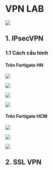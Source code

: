 # VPN LAB

![](https://i.ibb.co/xDsYRnk/Screenshot-from-2021-03-22-10-30-32.png)

## 1. IPsecVPN 
### 1.1 Cách cấu hình 
#### Trên Fortigate HN
![](https://i.ibb.co/njfdZ5T/Screenshot-from-2021-03-22-11-01-30.png)

![](https://i.ibb.co/y0q2htN/Screenshot-from-2021-03-22-11-02-48.png)

![](https://i.ibb.co/h2Bczzj/Screenshot-from-2021-03-22-21-57-25.png)

![](https://i.ibb.co/k572QK2/Screenshot-from-2021-03-22-21-59-59.png)

#### Trên Fortigate HCM

![](https://i.ibb.co/FJBngWr/HCM1.png)

![](https://i.ibb.co/1XrQL2L/HCM2.png)

![](https://i.ibb.co/yPcd3MR/Screenshot-from-2021-03-22-22-46-39.png)

## 2. SSL VPN 